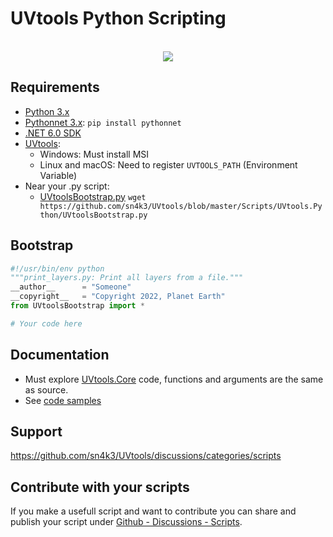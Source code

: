 # UVtools Python Scripting

<p align="center">
   <br>
  <img src="https://github.com/sn4k3/UVtools/raw/master/UVtools.CAD/UVtools_python.png">
</p>

## Requirements

- [Python 3.x](https://www.python.org/downloads)
- [Pythonnet 3.x](https://github.com/pythonnet/pythonnet): `pip install pythonnet`
- [.NET 6.0 SDK](https://dotnet.microsoft.com/en-us/download/dotnet/6.0)
- [UVtools](https://github.com/sn4k3/UVtools/releases/latest):
  - Windows: Must install MSI
  - Linux and macOS: Need to register `UVTOOLS_PATH` (Environment Variable)
- Near your .py script:
  - [UVtoolsBootstrap.py](https://github.com/sn4k3/UVtools/blob/master/Scripts/UVtools.Python/UVtoolsBootstrap.py)
  `wget https://github.com/sn4k3/UVtools/blob/master/Scripts/UVtools.Python/UVtoolsBootstrap.py`
<!--  - [UVtools.runtimeconfig.json](https://github.com/sn4k3/UVtools/blob/master/Scripts/UVtools.Python/UVtools.runtimeconfig.json)
  `wget https://github.com/sn4k3/UVtools/blob/master/Scripts/UVtools.Python/UVtools.runtimeconfig.json`
!-->

## Bootstrap

```python
#!/usr/bin/env python
"""print_layers.py: Print all layers from a file."""
__author__      = "Someone"
__copyright__   = "Copyright 2022, Planet Earth"
from UVtoolsBootstrap import *

# Your code here
```


## Documentation

- Must explore [UVtools.Core](https://github.com/sn4k3/UVtools/tree/master/UVtools.Core) code, functions and arguments 
are the same as source.
- See [code samples](https://github.com/sn4k3/UVtools/tree/master/Scripts/UVtools.Python) 

## Support
https://github.com/sn4k3/UVtools/discussions/categories/scripts

## Contribute with your scripts
If you make a usefull script and want to contribute you can share and publish your script under 
[Github - Discussions - Scripts](https://github.com/sn4k3/UVtools/discussions/categories/scripts). 